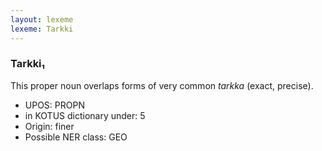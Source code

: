 ```yaml
---
layout: lexeme
lexeme: Tarkki
---
```


###  Tarkki₁

This proper noun overlaps forms of very common *tarkka* (exact, precise).
* UPOS:  PROPN
* in KOTUS dictionary under:  5
* Origin:  finer
* Possible NER class:  GEO

